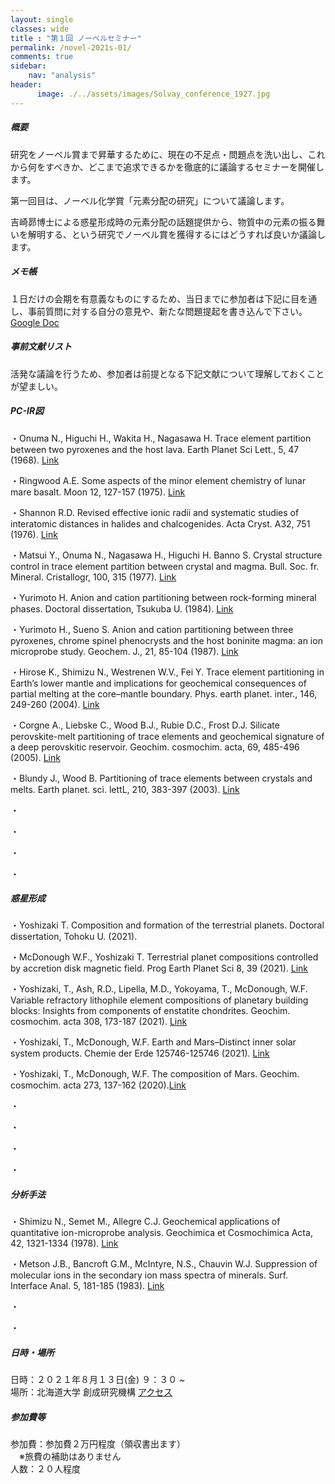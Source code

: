 ```yaml
---
layout: single
classes: wide
title : "第１回 ノーベルセミナー"
permalink: /novel-2021s-01/
comments: true
sidebar: 
    nav: "analysis"
header:
      image: ./../assets/images/Solvay_conference_1927.jpg
---
```

##### 概要 
研究をノーベル賞まで昇華するために、現在の不足点・問題点を洗い出し、これから何をすべきか、どこまで追求できるかを徹底的に議論するセミナーを開催します。    

第一回目は、ノーベル化学賞「元素分配の研究」について議論します。

吉崎昴博士による惑星形成時の元素分配の話題提供から、物質中の元素の振る舞いを解明する、という研究でノーベル賞を獲得するにはどうすれば良いか議論します。

##### メモ帳  
１日だけの会期を有意義なものにするため、当日までに参加者は下記に目を通し、事前質問に対する自分の意見や、新たな問題提起を書き込んで下さい。     
[Google Doc](https://docs.google.com/document/d/1MEb9pxN2EjgBp1fupNWzdJde9Pz8ja9dVj6yj1EheWg/edit?usp=sharing)   


##### 事前文献リスト
活発な議論を行うため、参加者は前提となる下記文献について理解しておくことが望ましい。

##### PC-IR図

・Onuma N., Higuchi H., Wakita H., Nagasawa H. Trace element partition between two pyroxenes and the host lava. Earth Planet Sci Lett., 5, 47 (1968). [Link](https://www.sciencedirect.com/science/article/pii/S0012821X6880010X)

・Ringwood A.E. Some aspects of the minor element chemistry of lunar mare basalt. Moon 12, 127-157 (1975). [Link](https://link.springer.com/article/10.1007/BF00577874)

・Shannon R.D. Revised effective ionic radii and systematic studies of interatomic distances in halides and chalcogenides. Acta Cryst. A32, 751 (1976). [Link](https://onlinelibrary.wiley.com/doi/abs/10.1107/S0567739476001551)

・Matsui Y., Onuma N., Nagasawa H., Higuchi H. Banno S. Crystal structure control in trace element partition between crystal and magma. Bull. Soc. fr. Mineral. Cristallogr, 100, 315 (1977). [Link](https://www.persee.fr/docAsPDF/bulmi_0037-9328_1977_num_100_6_7155.pdf)

・Yurimoto H. Anion and cation partitioning between rock-forming mineral phases. Doctoral dissertation, Tsukuba U. (1984). [Link](https://eprints.lib.hokudai.ac.jp/dspace/bitstream/2115/32893/1/%e8%bf%bd13_%e5%9c%a6%e6%9c%ac%e5%b0%9a%e7%be%a9.pdf)

・Yurimoto H., Sueno S. Anion and cation partitioning between three pyroxenes, chrome spinel phenocrysts and the host boninite magma: an ion microprobe study. Geochem. J., 21, 85-104 (1987). [Link](https://www.jstage.jst.go.jp/article/geochemj1966/21/3/21_3_85/_article)

・Hirose K., Shimizu N., Westrenen W.V., Fei Y. Trace element partitioning in Earth’s lower mantle and implications for geochemical consequences of partial melting at the core–mantle boundary. Phys. earth planet. inter., 146, 249-260 (2004). [Link](https://www.sciencedirect.com/science/article/pii/S0031920104001220)

・Corgne A., Liebske C., Wood B.J., Rubie D.C., Frost D.J. Silicate perovskite-melt partitioning of trace elements and geochemical signature of a deep perovskitic reservoir. Geochim. cosmochim. acta, 69, 485-496 (2005). [Link](https://www.sciencedirect.com/science/article/pii/S0016703704005381?via%3Dihub)

・Blundy J.,  Wood B. Partitioning of trace elements between crystals and melts. Earth planet. sci. lettL, 210, 383-397 (2003). [Link](https://www.sciencedirect.com/science/article/pii/S0012821X03001298?via%3Dihub)

・

・

・

・


##### 惑星形成

・Yoshizaki T. Composition and formation of the terrestrial planets. Doctoral dissertation, Tohoku U. (2021).

・McDonough W.F., Yoshizaki T. Terrestrial planet compositions controlled by accretion disk magnetic field. Prog Earth Planet Sci 8, 39 (2021). [Link](https://progearthplanetsci.springeropen.com/articles/10.1186/s40645-021-00429-4)

・Yoshizaki, T., Ash, R.D., Lipella, M.D., Yokoyama, T., McDonough, W.F. Variable refractory lithophile element compositions of planetary building blocks: Insights from components of enstatite chondrites. Geochim. cosmochim. acta 308, 173-187 (2021). [Link](https://www.researchgate.net/profile/Takashi-Yoshizaki/publication/346377762_Variable_refractory_lithophile_element_compositions_of_planetary_building_blocks/links/5fbf4020a6fdcc6cc669b55d/Variable-refractory-lithophile-element-compositions-of-planetary-building-blocks.pdf)

・Yoshizaki, T., McDonough, W.F. Earth and Mars–Distinct inner solar system products. Chemie der Erde 125746-125746 (2021). [Link](https://www.sciencedirect.com/science/article/pii/S0009281921000088)

・Yoshizaki, T., McDonough, W.F.  The composition of Mars. Geochim. cosmochim. acta 273, 137-162 (2020).[Link](https://www.sciencedirect.com/science/article/pii/S0016703720300235)

・

・

・

・


##### 分析手法

・Shimizu N., Semet M., Allegre C.J. Geochemical applications of quantitative  ion-microprobe  analysis. Geochimica et Cosmochimica Acta, 42, 1321-1334  (1978). [Link](https://doi.org/10.1016/0016-7037(78)90037-6)

・Metson J.B., Bancroft G.M., McIntyre, N.S., Chauvin W.J. Suppression of molecular ions in the secondary ion mass spectra of minerals. Surf. Interface Anal. 5, 181-185 (1983). [Link](https://doi.org/10.1002/sia.740050503)

・

・

 
##### 日時・場所  
日時：２０２１年８月１３日(金) ９：３０ ~    
場所：北海道大学 創成研究機構 [アクセス](https://www.cris.hokudai.ac.jp/wp/wp-content/uploads/2021/03/map-1.pdf)   

##### 参加費等
参加費：参加費２万円程度（領収書出ます）   
　※旅費の補助はありません    
人数：２０人程度   
